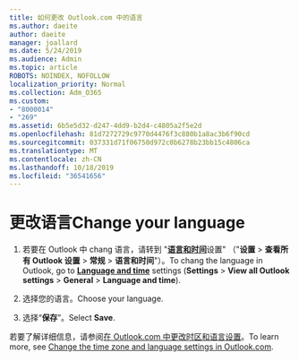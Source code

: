 ```yaml
---
title: 如何更改 Outlook.com 中的语言
ms.author: daeite
author: daeite
manager: joallard
ms.date: 5/24/2019
ms.audience: Admin
ms.topic: article
ROBOTS: NOINDEX, NOFOLLOW
localization_priority: Normal
ms.collection: Adm_O365
ms.custom:
- "8000014"
- "269"
ms.assetid: 6b5e5d32-d247-4dd9-b2d4-c4805a2f5e2d
ms.openlocfilehash: 81d7272729c9770d4476f3c880b1a8ac3b6f90cd
ms.sourcegitcommit: 037331d71f06750d972c0b6278b23bb15c4806ca
ms.translationtype: MT
ms.contentlocale: zh-CN
ms.lasthandoff: 10/18/2019
ms.locfileid: "36541656"
---
```

# <a name="change-your-language"></a><span data-ttu-id="c1341-102">更改语言</span><span class="sxs-lookup"><span data-stu-id="c1341-102">Change your language</span></span>

1. <span data-ttu-id="c1341-103">若要在 Outlook 中 chang 语言，请转到 "[**语言和时间**](https://outlook.live.com/mail/options/general/timeAndLanguage/regional)设置" （"**设置** \> **查看所有 Outlook 设置** > **常规** > **语言和时间**"）。</span><span class="sxs-lookup"><span data-stu-id="c1341-103">To chang the language in Outlook, go to [**Language and time**](https://outlook.live.com/mail/options/general/timeAndLanguage/regional) settings (**Settings** \> **View all Outlook settings** > **General** > **Language and time**).</span></span>

2. <span data-ttu-id="c1341-104">选择您的语言。</span><span class="sxs-lookup"><span data-stu-id="c1341-104">Choose your language.</span></span>

3. <span data-ttu-id="c1341-105">选择“**保存**”。</span><span class="sxs-lookup"><span data-stu-id="c1341-105">Select **Save**.</span></span>

<span data-ttu-id="c1341-106">若要了解详细信息，请参阅[在 Outlook.com 中更改时区和语言设置](https://go.microsoft.com/fwlink/p/?linkid=873132)。</span><span class="sxs-lookup"><span data-stu-id="c1341-106">To learn more, see [Change the time zone and language settings in Outlook.com](https://go.microsoft.com/fwlink/p/?linkid=873132).</span></span>